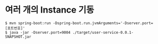# 여러 개의 Instance 기동
```
$ mvn spring-boot:run -Dspring-boot.run.jvmArguments='-Dserver.port=[포트번호]'
$ java -jar -Dserver.port=9004 ./target/user-service-0.0.1-SNAPSHOT.jar
```

